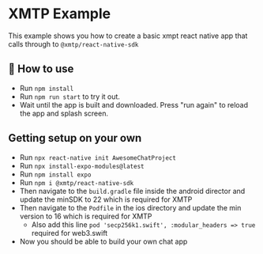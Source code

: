 # XMTP Example

This example shows you how to create a basic xmpt react native app that calls through to `@xmtp/react-native-sdk`

## 🚀 How to use

- Run `npm install`
- Run `npm run start` to try it out.
- Wait until the app is built and downloaded. Press "run again" to reload the app and splash screen.

## Getting setup on your own

- Run `npx react-native init AwesomeChatProject`
- Run `npx install-expo-modules@latest`
- Run `npm install expo`
- Run `npm i @xmtp/react-native-sdk`
- Then navigate to the `build.gradle` file inside the android director and update the minSDK to 22 which is required for XMTP
- Then navigate to the `Podfile` in the ios directory and update the min version to 16 which is required for XMTP
  - Also add this line `pod 'secp256k1.swift', :modular_headers => true` required for web3.swift
- Now you should be able to build your own chat app


